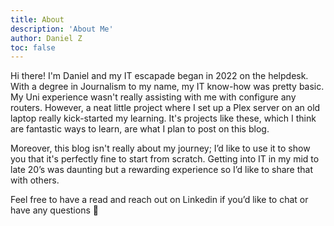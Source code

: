```yaml
---
title: About
description: 'About Me'
author: Daniel Z
toc: false
---
```


Hi there! I'm Daniel and my IT escapade began in 2022 on the helpdesk. With a degree in Journalism to my name, my IT know-how was pretty basic. My Uni experience wasn't really assisting with me with configure any routers. However, a neat little project where I set up a Plex server on an old laptop really kick-started my learning. It's projects like these, which I think are fantastic ways to learn, are what I plan to post on this blog.

Moreover, this blog isn't really about my journey; I’d like to use it to show you that it's perfectly fine to start from scratch. Getting into IT in my mid to late 20’s was daunting but a rewarding experience so I’d like to share that with others.

Feel free to have a read and reach out on Linkedin if you’d like to chat or have any questions 🙂
